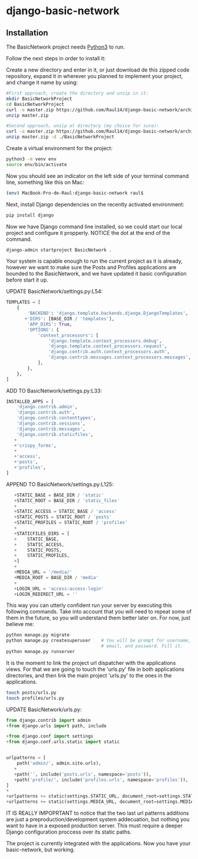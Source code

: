 # django-basic-network

## Installation

The BasicNetwork project needs [Python3](https://www.python.org) to run.

Follow the next steps in order to install it:

Create a new directory and enter in it, or just download de this zipped code repository, expand it in wherever you planned to implement your project, and change it name by using:

```sh
#First approach, create the directory and unzip in it:
mkdir BasicNetworkProject
cd BasicNetworkProject
curl -o master.zip https://github.com/Raul14/django-basic-network/archive/refs/heads/master.zip
unzip master.zip

#Second approach, unzip at directory (my choice for sure):
curl -o master.zip https://github.com/Raul14/django-basic-network/archive/refs/heads/master.zip
unzip master.zip -d ./BasicNetworkProject
```

Create a virtual environment for the project:

```sh
python3 -m venv env
source env/bin/activate
```

Now you should see an indicator on the left side of your terminal command line, something like this on Mac:

```sh
(env) MacBook-Pro-de-Raul:django-basic-network raul$ 
```
Next, install Django dependencies on the recently activated environment:

```sh
pip install django
```

Now we have Django command line installed, so we could start our local project and configure it propperly. NOTICE the dot at the end of the command.

```sh
django-admin startproject BasicNetwork .
```

Your system is capable enough to run the current project as it is already, however we want to make sure the Posts and Profiles applications are bounded to the BasicNetwork, and we have updated it basic configuration before start it up.

UPDATE BasicNetwork/settings.py:L54:
```python
TEMPLATES = [
    {
        'BACKEND': 'django.template.backends.django.DjangoTemplates',
       +'DIRS': [BASE_DIR / 'templates'],
        'APP_DIRS': True,
        'OPTIONS': {
            'context_processors': [
                'django.template.context_processors.debug',
                'django.template.context_processors.request',
                'django.contrib.auth.context_processors.auth',
                'django.contrib.messages.context_processors.messages',
            ],
        },
    },
]
```

ADD TO BasicNetwork/settings.py:L33:
```python
INSTALLED_APPS = [
    'django.contrib.admin',
    'django.contrib.auth',
    'django.contrib.contenttypes',
    'django.contrib.sessions',
    'django.contrib.messages',
    'django.contrib.staticfiles',
   +
   +'crispy_forms',
   +
   +'access',
   +'posts',
   +'profiles',
]
```

APPEND TO BasicNetwork/settings.py:L125:
```python
   +STATIC_BASE = BASE_DIR / 'static'
   +STATIC_ROOT = BASE_DIR / 'static_files'
   +
   +STATIC_ACCESS = STATIC_BASE / 'access'
   +STATIC_POSTS = STATIC_ROOT / 'posts'
   +STATIC_PROFILES = STATIC_ROOT / 'profiles'
   +
   +STATICFILES_DIRS = [
   +    STATIC_BASE,
   +    STATIC_ACCESS,
   +    STATIC_POSTS,
   +    STATIC_PROFILES,
   +]
   +
   +MEDIA_URL = '/media/'
   +MEDIA_ROOT = BASE_DIR / 'media'
   +
   +LOGIN_URL = 'access:access-login'
   +LOGIN_REDIRECT_URL = ''
```

This way you can utterly confident run your server by executing this following commands. Take into account that you will need to repeat some of them in the future, so you will understand them better later on. For now, just believe me:

```sh
python manage.py migrate
python manage.py createsuperuser    # You will be prompt for username,
                                    # email, and password. Fill it.
python manage.py runserver
```

It is the moment to link the project url dispatcher with the applications views. For that we are going to touch the 'urls.py' file in both applications directories, and then link the main project 'urls.py' to the ones in the applications.

```sh
touch posts/urls.py
touch profiles/urls.py
```

UPDATE BasicNetwork/urls.py:
```python
from django.contrib import admin
+from django.urls import path, include

+from django.conf import settings
+from django.conf.urls.static import static


urlpatterns = [
    path('admin/', admin.site.urls),
   +
   +path('', include('posts.urls', namespace='posts')),
   +path('profile/', include('profiles.urls', namespace='profiles')),
]
+
+urlpatterns += static(settings.STATIC_URL, document_root=settings.STATIC_ROOT)
+urlpatterns += static(settings.MEDIA_URL, document_root=settings.MEDIA_ROOT)
```

IT IS REALLY IMPOPRTANT to notice that the two last url patterns additions are just a preproduction/development system addecuation, but nothing you want to have in a exposed production server. This must require a deeper Django configuration proccess over its static paths.

The project is currently integrated with the applications. Now you have your basic-network, but working.

